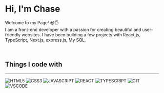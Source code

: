 # Hi, I'm Chase
Welcome to my Page! 😎🖐️<br/>
I am a front-end developer with a passion for creating beautiful and user-friendly websites. 
I have been building a few projects with React.js, TypeScript, Next.js, express.js, My SQL.

<br/>

## Things I code with
---
![HTML5](https://img.shields.io/badge/-HTML5-F05032?style=for-the-badge&logo=html5&logoColor=ffffff)
![CSS3](https://img.shields.io/badge/-CSS3-007ACC?style=for-the-badge&logo=CSS3&logoColor=ffffff)
![JAVASCRIPT](https://img.shields.io/badge/-JAVASCRIPT-F7DF1C?style=for-the-badge&logo=JAVASCRIPT&logoColor=ffffff)
![REACT](https://img.shields.io/badge/-REACT-222222?style=for-the-badge&logo=REACT&logoColor=ffffff)
![TYPESCRIPT](https://img.shields.io/badge/-TYPESCRIPT-308DFF?style=for-the-badge&logo=TYPESCRIPT&logoColor=ffffff)
![GIT](https://img.shields.io/badge/-GIT-EA2845?style=for-the-badge&logo=GIT&logoColor=ffffff)
![VSCODE](https://img.shields.io/badge/-VSCODE-0475B6?style=for-the-badge&logo=visualStudio&logoColor=ffffff)
